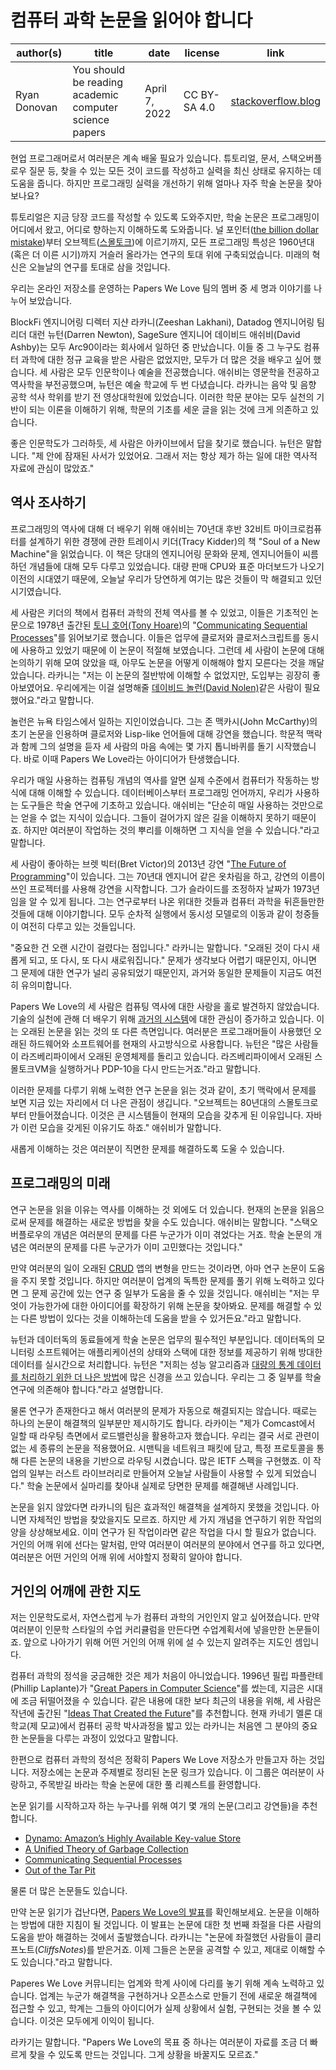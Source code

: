 # 컴퓨터 과학 논문을 읽어야 합니다

| author(s)    | title                                                  | date          | license      | link                                                                                                               |
|--------------|--------------------------------------------------------|---------------|--------------|--------------------------------------------------------------------------------------------------------------------|
| Ryan Donovan | You should be reading academic computer science papers | April 7, 2022 | CC BY-SA 4.0 | [stackoverflow.blog](https://stackoverflow.blog/2022/04/07/you-should-be-reading-academic-computer-science-papers) |



현업 프로그래머로서 여러분은 계속 배울 필요가 있습니다. 튜토리얼, 문서, 스택오버플로우 질문 등, 찾을 수 있는 모든 것이 코드를 작성하고 실력을 최신 상태로 유지하는 데 도움을 줍니다. 하지만 프로그래밍 실력을 개선하기 위해 얼마나 자주 학술 논문을 찾아보나요?

튜토리얼은 지금 당장 코드를 작성할 수 있도록 도와주지만, 학술 논문은 프로그래밍이 어디에서 왔고, 어디로 향하는지 이해하도록 도와줍니다. 널 포인터([the billion dollar mistake](https://qconlondon.com/london-2009/qconlondon.com/london-2009/speaker/Tony+Hoare.html))부터 오브젝트([스몰토크](https://softwareengineering.stackexchange.com/questions/142327/what-did-they-call-object-oriented-programming-before-alan-kay-invented-the-term/142330#142330))에 이르기까지, 모든 프로그래밍 특성은 1960년대(혹은 더 이른 시기)까지 거슬러 올라가는 연구의 토대 위에 구축되었습니다. 미래의 혁신은 오늘날의 연구를 토대로 삼을 것입니다.

우리는 온라인 저장소를 운영하는 Papers We Love 팀의 멤버 중 세 명과 이야기를 나누어 보았습니다.

BlockFi 엔지니어링 디렉터 지샨 라카니(Zeeshan Lakhani), Datadog 엔지니어링 팀 리더 대런 뉴턴(Darren Newton), SageSure 엔지니어 데이비드 애쉬비(David Ashby)는 모두 Arc90이라는 회사에서 일하던 중 만났습니다. 이들 중 그 누구도 컴퓨터 과학에 대한 정규 교육을 받은 사람은 없었지만, 모두가 더 많은 것을 배우고 싶어 했습니다. 세 사람은 모두 인문학이나 예술을 전공했습니다. 애쉬비는 영문학을 전공하고 역사학을 부전공했으며, 뉴턴은 예술 학교에 두 번 다녔습니다. 라카니는 음악 및 음향 공학 석사 학위를 받기 전 영상대학원에 있었습니다. 이러한 학문 분야는 모두 실천의 기반이 되는 이론을 이해하기 위해, 학문의 기초를 세운 글을 읽는 것에 크게 의존하고 있습니다.

좋은 인문학도가 그러하듯, 세 사람은 아카이브에서 답을 찾기로 했습니다. 뉴턴은 말합니다. "제 안에 잠재된 사서가 있었어요. 그래서 저는 항상 제가 하는 일에 대한 역사적 자료에 관심이 많았죠."

## 역사 조사하기

프로그래밍의 역사에 대해 더 배우기 위해 애쉬비는 70년대 후반 32비트 마이크로컴퓨터를 설계하기 위한 경쟁에 관한 트레이시 키더(Tracy Kidder)의 책 "Soul of a New Machine"을 읽었습니다. 이 책은 당대의 엔지니어링 문화와 문제, 엔지니어들이 씨름하던 개념들에 대해 모두 다루고 있었습니다. 대량 판매 CPU와 표준 마더보드가 나오기 이전의 시대였기 때문에, 오늘날 우리가 당연하게 여기는 많은 것들이 막 해결되고 있던 시기였습니다.

세 사람은 키더의 책에서 컴퓨터 과학의 전체 역사를 볼 수 있었고, 이들은 기초적인 논문으로 1978년 출간된 [토니 호어(Tony Hoare)](http://www.cs.ox.ac.uk/people/publications/date/Tony.Hoare.html)의 "[Communicating Sequential Processes](https://www.cs.ox.ac.uk/files/6164/H76%20-%20Communicating.pdf)"를 읽어보기로 했습니다. 이들은 업무에 클로저와 클로저스크립트를 동시에 사용하고 있었기 때문에 이 논문이 적절해 보였습니다. 그런데 세 사람이 논문에 대해 논의하기 위해 모여 앉았을 때, 아무도 논문을 어떻게 이해해야 할지 모른다는 것을 깨달았습니다. 라카니는 "저는 이 논문의 절반밖에 이해할 수 없었지만, 도입부는 굉장히 좋아보였어요. 우리에게는 이걸 설명해줄 [데이비드 놀런(David Nolen)](https://github.com/readme/stories/david-nolen)같은 사람이 필요했어요."라고 말합니다.

놀런은 뉴욕 타임스에서 일하는 지인이었습니다. 그는 존 맥카시(John McCarthy)의 초기 논문을 인용하며 클로저와 Lisp-like 언어들에 대해 강연을 했습니다. 학문적 맥락과 함께 그의 설명을 듣자 세 사람의 마음 속에는 몇 가지 톱니바퀴를 돌기 시작했습니다. 바로 이때 Papers We Love라는 아이디어가 탄생했습니다.

우리가 매일 사용하는 컴퓨팅 개념의 역사를 알면 실제 수준에서 컴퓨터가 작동하는 방식에 대해 이해할 수 있습니다. 데이터베이스부터 프로그래밍 언어까지, 우리가 사용하는 도구들은 학술 연구에 기초하고 있습니다. 애쉬비는 "단순히 매일 사용하는 것만으로는 얻을 수 없는 지식이 있습니다. 그들이 걸어가지 않은 길을 이해하지 못하기 때문이죠. 하지만 여러분이 작업하는 것의 뿌리를 이해하면 그 지식을 얻을 수 있습니다."라고 말합니다.

세 사람이 좋아하는 브렛 빅터(Bret Victor)의 2013년 강연 "[The Future of Programming](https://www.youtube.com/watch?v=8pTEmbeENF4)"이 있습니다. 그는 70년대 엔지니어 같은 옷차림을 하고, 강연의 이름이 쓰인 프로젝터를 사용해 강연을 시작합니다. 그가 슬라이드를 조정하자 날짜가 1973년임을 알 수 있게 됩니다. 그는 연구로부터 나온 위대한 것들과 컴퓨터 과학을 뒤흔들만한 것들에 대해 이야기합니다. 모두 순차적 실행에서 동시성 모델로의 이동과 같이 청중들이 여전히 다루고 있는 것들입니다.

"중요한 건 오랜 시간이 걸렸다는 점입니다." 라카니는 말합니다. "오래된 것이 다시 새롭게 되고, 또 다시, 또 다시 새로워집니다." 문제가 생각보다 어렵기 때문인지, 아니면 그 문제에 대한 연구가 널리 공유되었기 때문인지, 과거와 동일한 문제들이 지금도 여전히 유의미합니다.

Papers We Love의 세 사람은 컴퓨팅 역사에 대한 사랑을 홀로 발견하지 않았습니다. 기술의 실천에 관해 더 배우기 위해 [과거의 시스템](https://retrocomputing.stackexchange.com/)에 대한 관심이 증가하고 있습니다. 이는 오래된 논문을 읽는 것의 또 다른 측면입니다. 여러분은 프로그래머들이 사용했던 오래된 하드웨어와 소프트웨어를 현재의 사고방식으로 사용합니다. 뉴턴은 "많은 사람들이 라즈베리파이에서 오래된 운영체제를 돌리고 있습니다. 라즈베리파이에서 오래된 스몰토크VM을 실행하거나 PDP-10을 다시 만드는거죠."라고 말합니다.

이러한 문제를 다루기 위해 노력한 연구 논문을 읽는 것과 같이, 초기 맥락에서 문제를 보면 지금 있는 자리에서 더 나은 관점이 생깁니다. "오브젝트는 80년대의 스몰토크로부터 만들어졌습니다. 이것은 큰 시스템들이 현재의 모습을 갖추게 된 이유입니다. 자바가 이런 모습을 갖게된 이유기도 하죠." 애쉬비가 말합니다.

새롭게 이해하는 것은 여러분이 직면한 문제를 해결하도록 도울 수 있습니다.

## 프로그래밍의 미래

연구 논문을 읽을 이유는 역사를 이해하는 것 외에도 더 있습니다. 현재의 논문을 읽음으로써 문제를 해결하는 새로운 방법을 찾을 수도 있습니다. 애쉬비는 말합니다. "스택오버플로우의 개념은 여러분의 문제를 다른 누군가가 이미 겪었다는 거죠. 학술 논문의 개념은 여러분의 문제를 다른 누군가가 이미 고민했다는 것입니다."

만약 여러분의 일이 오래된 [CRUD](https://en.wikipedia.org/wiki/Create,_read,_update_and_delete) 앱의 변형을 만드는 것이라면, 아마 연구 논문이 도움을 주지 못할 것입니다. 하지만 여러분이 업계의 독특한 문제를 풀기 위해 노력하고 있다면 그 문제 공간에 있는 연구 중 일부가 도움을 줄 수 있을 것입니다. 애쉬비는 "저는 무엇이 가능한가에 대한 아이디어를 확장하기 위해 논문을 찾아봐요. 문제를 해결할 수 있는 다른 방법이 있다는 것을 이해하는데 도움을 받을 수 있거든요."라고 말합니다.

뉴턴과 데이터독의 동료들에게 학술 논문은 업무의 필수적인 부분입니다. 데이터독의 모니터링 소프트웨어는 애플리케이션의 상태와 스택에 대한 정보를 제공하기 위해 방대한 데이터를 실시간으로 처리합니다. 뉴턴은 "저희는 성능 알고리즘과 [대량의 통계 데이터를 처리하기 위한 더 나은 방법](https://blog.acolyer.org/2019/09/06/ddsketch/)에 많은 신경을 쓰고 있습니다. 우리는 그 중 일부를 학술 연구에 의존해야 합니다."라고 설명합니다.

물론 연구가 존재한다고 해서 여러분의 문제가 자동으로 해결되지는 않습니다. 때로는 하나의 논문이 해결책의 일부분만 제시하기도 합니다. 라카이는 "제가 Comcast에서 일할 때 라우팅 측면에서 로드밸런싱을 활용하고자 했습니다. 우리는 결국 서로 관련이 없는 세 종류의 논문을 적용했어요. 시맨틱을 네트워크 패킷에 담고, 특정 프로토콜을 통해 다른 논문의 내용을 기반으로 라우팅 시켰습니다. 많은 IETF 스펙을 구현했죠. 이 작업의 일부는 러스트 라이브러리로 만들어져 오늘날 사람들이 사용할 수 있게 되었습니다." 학술 논문에서 실마리를 찾아내 실제로 당면한 문제를 해결해낸 사례입니다.

논문을 읽지 않았다면 라카니의 팀은 효과적인 해결책을 설계하지 못했을 것입니다. 아니면 자체적인 방법을 찾았을지도 모르죠. 하지만 세 가지 개념을 연구하기 위한 작업의 양을 상상해보세요. 이미 연구가 된 작업이라면 같은 작업을 다시 할 필요가 없습니다. 거인의 어깨 위에 선다는 말처럼, 만약 여러분이 여러분의 분야에서 연구를 하고 있다면, 여러분은 어떤 거인의 어깨 위에 서야할지 정확히 알아야 합니다.

## 거인의 어깨에 관한 지도

저는 인문학도로서, 자연스럽게 누가 컴퓨터 과학의 거인인지 알고 싶어졌습니다. 만약 여러분이 인문학 스타일의 수업 커리큘럼을 만든다면 수업계획서에 넣을만한 논문들이죠. 앞으로 나아가기 위해 어떤 거인의 어깨 위에 설 수 있는지 알려주는 지도인 셈입니다.

컴퓨터 과학의 정석을 궁금해한 것은 제가 처음이 아니었습니다. 1996년 필립 파플란테(Phillip Laplante)가 "[Great Papers in Computer Science](https://www.google.com/books/edition/Great_Papers_in_Computer_Science/GmgZAQAAIAAJ?hl=en)"를 썼는데, 지금은 시대에 조금 뒤떨어졌을 수 있습니다. 같은 내용에 대한 보다 최근의 내용을 위해, 세 사람은 작년에 출간된 "[Ideas That Created the Future](https://mitpress.mit.edu/books/ideas-created-future)"를 추천합니다. 현재 카네기 멜론 대학교(제 모교)에서 컴퓨터 공학 박사과정을 밟고 있는 라카니는 처음엔 그 분야의 중요한 논문들을 다루는 과정이 있었다고 말합니다.

한편으로 컴퓨터 과학의 정석은 정확히 Papers We Love 저장소가 만들고자 하는 것입니다. 저장소에는 논문과 주제별로 정리된 논문 링크가 있습니다. 이 그룹은 여러분이 사랑하고, 주목받길 바라는 학술 논문에 대한 풀 리퀘스트를 환영합니다.

논문 읽기를 시작하고자 하는 누구나를 위해 여기 몇 개의 논문(그리고 강연들)을 추천합니다.

- [Dynamo: Amazon’s Highly Available Key-value Store](https://github.com/papers-we-love/papers-we-love/blob/f28b9c9f6c52a81aa9e60521c794f1c3aeafa9a7/datastores/dynamo-amazons-highly-available-key-value-store.pdf)
- [A Unified Theory of Garbage Collection](https://www.cs.cornell.edu/courses/cs6120/2019fa/blog/unified-theory-gc/)
- [Communicating Sequential Processes](http://www.cs.ucf.edu/courses/cop4020/sum2009/CSP-hoare.pdf)
- [Out of the Tar Pit](https://github.com/papers-we-love/papers-we-love/blob/f28b9c9f6c52a81aa9e60521c794f1c3aeafa9a7/design/out-of-the-tar-pit.pdf)

물론 더 많은 논문들도 있습니다.

만약 논문 읽기가 겁난다면, [Papers We Love의 발표](https://www.youtube.com/c/PapersWeLove/videos)를 확인해보세요. 논문을 이해하는 방법에 대한 지침이 될 것입니다. 이 발표는 논문에 대한 첫 번째 좌절을 다른 사람의 도움을 받아 해결하는 것에서 출발했습니다. 라카니는 "논문에 좌절했던 사람들이 클리프노트(_CliffsNotes_)를 받은거죠. 이제 그들은 논문을 공격할 수 있고, 제대로 이해할 수도 있습니다."라고 말합니다.

Paperes We Love 커뮤니티는 업계와 학계 사이에 다리를 놓기 위해 계속 노력하고 있습니다. 업계는 누군가 해결책을 구현하거나 오픈소스로 만들기 전에 새로운 해결책에 접근할 수 있고, 학계는 그들의 아이디어가 실제 상황에서 실험, 구현되는 것을 볼 수 있습니다. 이것은 모두에게 이익이 됩니다.

라카기는 말합니다. "Papers We Love의 목표 중 하나는 여러분이 자료를 조금 더 빠르게 찾을 수 있도록 만드는 것입니다. 그게 상황을 바꿀지도 모르죠."

